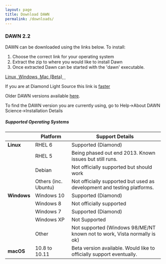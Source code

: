 ```yaml
---
layout: page
title: Download DAWN
permalink: /downloads/
---
```

### DAWN 2.2
DAWN can be downloaded using the links below. To install:

1. Choose the correct link for your operating system
2. Extract the zip to where you would like to install Dawn
3. Once extracted Dawn can be started with the 'dawn' executable.

<div class="row center">
        <a href="http://www.opengda.org/DawnDiamond/2.2/downloads/builds-release/DawnDiamond-2.2.0.v20161005-1604-linux64.zip" class="btn-large waves-effect">
        	Linux <i class="material-icons right">&#xE2C4;</i>
        </a>
        <a href="http://www.opengda.org/DawnDiamond/2.2/downloads/builds-release/DawnDiamond-2.2.0.v20161005-1604-windows64.zip" class="btn-large waves-effect">
        	Windows <i class="material-icons right">&#xE2C4;</i>
        </a>
        <a href="http://dawn.diamond.ac.uk/DawnDiamond/2.2/downloads/builds-release/DawnDiamond-2.2.0.v20160830-1322-mac64.zip" class="btn-large waves-effect">
        	Mac (Beta)<i class="material-icons right">&#xE2C4;</i>
        </a>
</div>

If you are at Diamond Light Source this link is [faster](http://dawn.diamond.ac.uk/DawnDiamond/2.2/downloads/builds-release/)

Older DAWN versions available [here](http://opengda.org/DawnDiamond/).

To find the DAWN version you are currently using, go to Help->About DAWN Science->Installation Details

##### Supported Operating Systems

|               | Platform             | Support Details                                                          |
|---------------|----------------------|--------------------------------------------------------------------------|
| **Linux**     | RHEL 6               | Supported (Diamond)                                                      |
|               | RHEL 5               | Being phased out end 2013. Known issues but still runs.                  |
|               | Debian               | Not officially supported but should work                                 |
|               | Others (inc. Ubuntu) | Not officially supported but used as development and testing platforms.  |
| **Windows**   | Windows 10           | Supported (Diamond)                                                      |
|               | Windows 8            | Not officially supported                                                 |
|               | Windows 7            | Supported (Diamond)                                                      |
|               | Windows XP           | Not Supported                                                            |
|               | Other                | Not supported (Windows 98/ME/NT known not to work, Vista normally is ok) |
| **macOS**     | 10.8 to 10.11        | Beta version available. Would like to officially support eventually.     |


